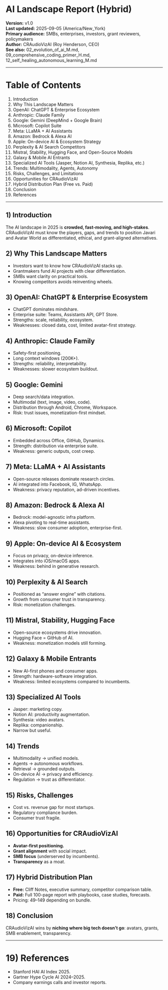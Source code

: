 # AI Landscape Report (Hybrid)

**Version:** v1.0  
**Last updated:** 2025-09-05 (America/New_York)  
**Primary audience:** SMBs, enterprises, investors, grant reviewers, policymakers  
**Author:** CRAudioVizAI (Roy Henderson, CEO)  
**See also:** 02_evolution_of_ai_M.md, 09_comprehensive_coding_primer_H.md, 12_self_healing_autonomous_learning_M.md

---
# Table of Contents
1. Introduction  
2. Why This Landscape Matters  
3. OpenAI: ChatGPT & Enterprise Ecosystem  
4. Anthropic: Claude Family  
5. Google: Gemini (DeepMind + Google Brain)  
6. Microsoft: Copilot Suite  
7. Meta: LLaMA + AI Assistants  
8. Amazon: Bedrock & Alexa AI  
9. Apple: On-device AI & Ecosystem Strategy  
10. Perplexity & AI Search Competitors  
11. Mistral, Stability, Hugging Face, and Open-Source Models  
12. Galaxy & Mobile AI Entrants  
13. Specialized AI Tools (Jasper, Notion AI, Synthesia, Replika, etc.)  
14. Trends: Multimodality, Agents, Autonomy  
15. Risks, Challenges, and Limitations  
16. Opportunities for CRAudioVizAI  
17. Hybrid Distribution Plan (Free vs. Paid)  
18. Conclusion  
19. References  

---
## 1) Introduction
The AI landscape in 2025 is **crowded, fast-moving, and high-stakes**. CRAudioVizAI must know the players, gaps, and trends to position Javari and Avatar World as differentiated, ethical, and grant-aligned alternatives.

## 2) Why This Landscape Matters
- Investors want to know how CRAudioVizAI stacks up.  
- Grantmakers fund AI projects with clear differentiation.  
- SMBs want clarity on practical tools.  
- Knowing competitors avoids reinventing wheels.

## 3) OpenAI: ChatGPT & Enterprise Ecosystem
- ChatGPT dominates mindshare.  
- Enterprise suite: Teams, Assistants API, GPT Store.  
- Strengths: scale, reliability, ecosystem.  
- Weaknesses: closed data, cost, limited avatar-first strategy.

## 4) Anthropic: Claude Family
- Safety-first positioning.  
- Long context windows (200K+).  
- Strengths: reliability, interpretability.  
- Weaknesses: slower ecosystem buildout.

## 5) Google: Gemini
- Deep search/data integration.  
- Multimodal (text, image, video, code).  
- Distribution through Android, Chrome, Workspace.  
- Risk: trust issues, monetization-first mindset.

## 6) Microsoft: Copilot
- Embedded across Office, GitHub, Dynamics.  
- Strength: distribution via enterprise suite.  
- Weakness: generic outputs, cost creep.

## 7) Meta: LLaMA + AI Assistants
- Open-source releases dominate research circles.  
- AI integrated into Facebook, IG, WhatsApp.  
- Weakness: privacy reputation, ad-driven incentives.

## 8) Amazon: Bedrock & Alexa AI
- Bedrock: model-agnostic infra platform.  
- Alexa pivoting to real-time assistants.  
- Weakness: slow consumer adoption, enterprise-first.

## 9) Apple: On-device AI & Ecosystem
- Focus on privacy, on-device inference.  
- Integrates into iOS/macOS apps.  
- Weakness: behind in generative research.

## 10) Perplexity & AI Search
- Positioned as “answer engine” with citations.  
- Growth from consumer trust in transparency.  
- Risk: monetization challenges.

## 11) Mistral, Stability, Hugging Face
- Open-source ecosystems drive innovation.  
- Hugging Face = GitHub of AI.  
- Weakness: monetization models still forming.

## 12) Galaxy & Mobile Entrants
- New AI-first phones and consumer apps.  
- Strength: hardware-software integration.  
- Weakness: limited ecosystems compared to incumbents.

## 13) Specialized AI Tools
- Jasper: marketing copy.  
- Notion AI: productivity augmentation.  
- Synthesia: video avatars.  
- Replika: companionship.  
- Narrow but useful.

## 14) Trends
- Multimodality → unified models.  
- Agents → autonomous workflows.  
- Retrieval → grounded outputs.  
- On-device AI → privacy and efficiency.  
- Regulation → trust as differentiator.

## 15) Risks, Challenges
- Cost vs. revenue gap for most startups.  
- Regulatory compliance burden.  
- Consumer trust fragile.

## 16) Opportunities for CRAudioVizAI
- **Avatar-first positioning.**  
- **Grant alignment** with social impact.  
- **SMB focus** (underserved by incumbents).  
- **Transparency** as a moat.

## 17) Hybrid Distribution Plan
- **Free:** Cliff Notes, executive summary, competitor comparison table.  
- **Paid:** Full 100-page report with playbooks, case studies, forecasts.  
- Pricing: $49–$149 depending on bundle.

## 18) Conclusion
CRAudioVizAI wins by **niching where big tech doesn’t go**: avatars, grants, SMB enablement, transparency.

---
# 19) References
- Stanford HAI AI Index 2025.  
- Gartner Hype Cycle AI 2024–2025.  
- Company earnings calls and investor reports.  
